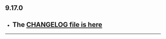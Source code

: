 ## 9.17.0

- ## The [CHANGELOG file is here](https://flutter-sound.canardoux.xyz/changelog.html)

-----------------------------------------------------------------------------------------------------------------------------------
